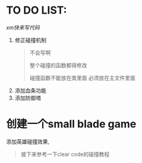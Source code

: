 # TO DO LIST: 

*xm快来写代码*

1. 修正碰撞机制
   > 不会写啊
   > 
   > 整个碰撞的函数都得修改
   >
   > 碰撞函数不能放在类里面 必须放在主文件里面
2. 添加血条功能
3. 添加防御塔

# 创建一个small blade game

添加英雄碰撞效果, 

> 接下来参考一下clear code的碰撞教程